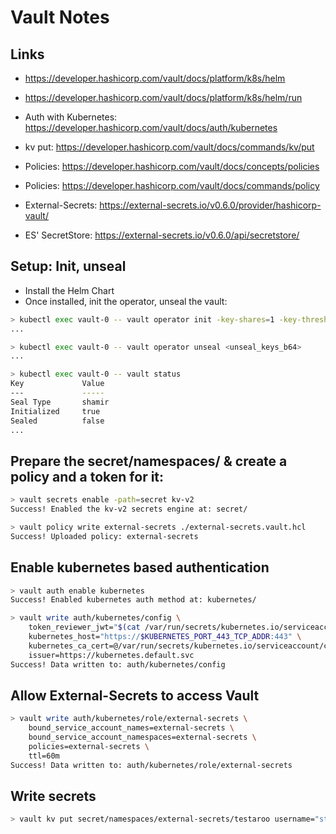 # Vault Notes

## Links

- https://developer.hashicorp.com/vault/docs/platform/k8s/helm
- https://developer.hashicorp.com/vault/docs/platform/k8s/helm/run
- Auth with Kubernetes: https://developer.hashicorp.com/vault/docs/auth/kubernetes
- kv put: https://developer.hashicorp.com/vault/docs/commands/kv/put
- Policies: https://developer.hashicorp.com/vault/docs/concepts/policies
- Policies: https://developer.hashicorp.com/vault/docs/commands/policy

- External-Secrets: https://external-secrets.io/v0.6.0/provider/hashicorp-vault/
- ES' SecretStore: https://external-secrets.io/v0.6.0/api/secretstore/

## Setup: Init, unseal

- Install the Helm Chart
- Once installed, init the operator, unseal the vault:

```sh
> kubectl exec vault-0 -- vault operator init -key-shares=1 -key-threshold=1 -format=json > cluster-keys.json
...

> kubectl exec vault-0 -- vault operator unseal <unseal_keys_b64>
...

> kubectl exec vault-0 -- vault status
Key             Value
---             -----
Seal Type       shamir
Initialized     true
Sealed          false
...
```

## Prepare the secret/namespaces/ & create a policy and a token for it:

```sh
> vault secrets enable -path=secret kv-v2
Success! Enabled the kv-v2 secrets engine at: secret/

> vault policy write external-secrets ./external-secrets.vault.hcl
Success! Uploaded policy: external-secrets

```

## Enable kubernetes based authentication

```sh
> vault auth enable kubernetes
Success! Enabled kubernetes auth method at: kubernetes/

> vault write auth/kubernetes/config \
    token_reviewer_jwt="$(cat /var/run/secrets/kubernetes.io/serviceaccount/token)" \
    kubernetes_host="https://$KUBERNETES_PORT_443_TCP_ADDR:443" \
    kubernetes_ca_cert=@/var/run/secrets/kubernetes.io/serviceaccount/ca.crt \
    issuer=https://kubernetes.default.svc
Success! Data written to: auth/kubernetes/config

```


## Allow External-Secrets to access Vault

```sh
> vault write auth/kubernetes/role/external-secrets \
    bound_service_account_names=external-secrets \
    bound_service_account_namespaces=external-secrets \
    policies=external-secrets \
    ttl=60m
Success! Data written to: auth/kubernetes/role/external-secrets

```


## Write secrets

```sh
> vault kv put secret/namespaces/external-secrets/testaroo username="static-user" password="static-password" field="new-field"

```